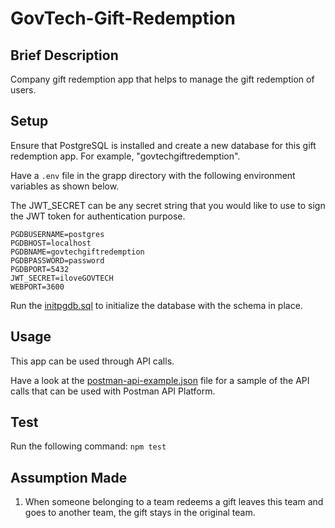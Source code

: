# GovTech-Gift-Redemption

## Brief Description

Company gift redemption app that helps to manage the gift redemption of users.

## Setup

Ensure that PostgreSQL is installed and create a new database for this gift redemption app. For example, "govtechgiftredemption".

Have a ```.env``` file in the grapp directory with the following environment variables as shown below.

The JWT_SECRET can be any secret string that you would like to use to sign the JWT token for authentication purpose.

```
PGDBUSERNAME=postgres
PGDBHOST=localhost
PGDBNAME=govtechgiftredemption
PGDBPASSWORD=password
PGDBPORT=5432
JWT_SECRET=iloveGOVTECH
WEBPORT=3600
```

Run the [initpgdb.sql](/grapp/dbmanager/initpgdb.sql) to initialize the database with the schema in place.

## Usage

This app can be used through API calls.

Have a look at the [postman-api-example.json](/grapp/postman-api-example.json) file for a sample of the API calls that can be used with Postman API Platform.

## Test

Run the following command: `npm test`

## Assumption Made

1) When someone belonging to a team redeems a gift leaves this team and goes to another team, the gift stays in the original team.
